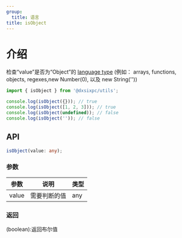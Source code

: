 ```yaml
---
group:
  title: 语言
title: isObject
---
```


# 介绍

检查“value”是否为“Object”的 <a href="https://262.ecma-international.org/6.0/#sec-ecmascript-language-types" target="_blank">language type</a>
(例如： arrays, functions, objects, regexes,new Number(0), 以及 new String(''))

```js
import { isObject } from '@dxsixpc/utils';

console.log(isObject({})); // true
console.log(isObject([1, 2, 3])); // true
console.log(isObject(undefined)); // false
console.log(isObject('')); // false
```

## API

```typescript
isObject(value: any);
```

### 参数

| 参数  | 说明         | 类型 |
| ----- | ------------ | ---- |
| value | 需要判断的值 | any  |

### 返回

(boolean):返回布尔值
